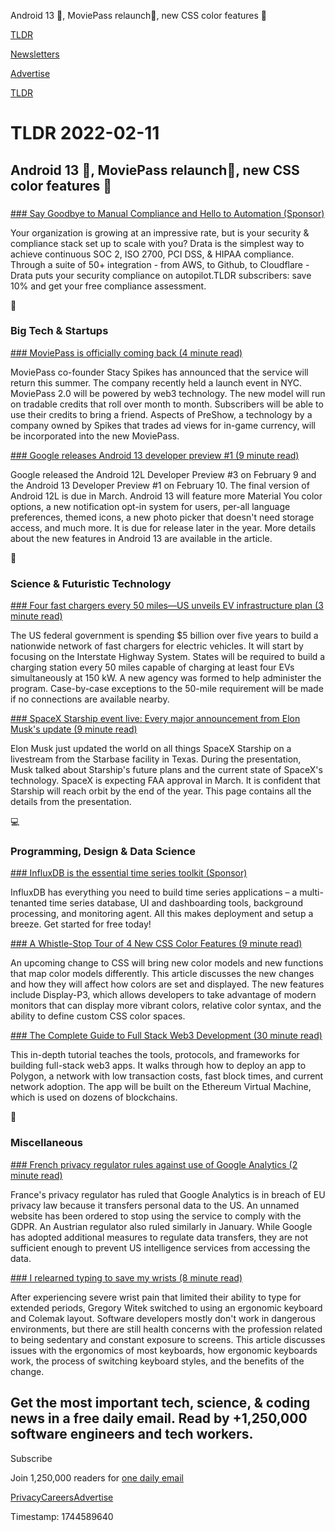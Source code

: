 Android 13 📱, MoviePass relaunch🎥, new CSS color features 🎨

[TLDR](/)

[Newsletters](/newsletters)

[Advertise](https://advertise.tldr.tech/)

[TLDR](/)

# TLDR 2022-02-11

## Android 13 📱, MoviePass relaunch🎥, new CSS color features 🎨

### 

[### Say Goodbye to Manual Compliance and Hello to Automation (Sponsor)](https://drata.com/tldr?utm_source=tldr&utm_medium=newsletter&utm_campaign=br_jan)

Your organization is growing at an impressive rate, but is your security & compliance stack set up to scale with you? Drata is the simplest way to achieve continuous SOC 2, ISO 2700, PCI DSS, & HIPAA compliance. Through a suite of 50+ integration - from AWS, to Github, to Cloudflare - Drata puts your security compliance on autopilot.TLDR subscribers: save 10% and get your free compliance assessment.

📱

### Big Tech & Startups

[### MoviePass is officially coming back (4 minute read)](https://www.theverge.com/2022/2/10/22927812/moviepass-back-relaunch-stacy-spikes?utm_source=tldrnewsletter)

MoviePass co-founder Stacy Spikes has announced that the service will return this summer. The company recently held a launch event in NYC. MoviePass 2.0 will be powered by web3 technology. The new model will run on tradable credits that roll over month to month. Subscribers will be able to use their credits to bring a friend. Aspects of PreShow, a technology by a company owned by Spikes that trades ad views for in-game currency, will be incorporated into the new MoviePass.

[### Google releases Android 13 developer preview #1 (9 minute read)](https://arstechnica.com/gadgets/2022/02/google-releases-android-13-developer-preview-1/?utm_source=tldrnewsletter)

Google released the Android 12L Developer Preview #3 on February 9 and the Android 13 Developer Preview #1 on February 10. The final version of Android 12L is due in March. Android 13 will feature more Material You color options, a new notification opt-in system for users, per-all language preferences, themed icons, a new photo picker that doesn't need storage access, and much more. It is due for release later in the year. More details about the new features in Android 13 are available in the article.

🚀

### Science & Futuristic Technology

[### Four fast chargers every 50 miles—US unveils EV infrastructure plan (3 minute read)](https://arstechnica.com/cars/2022/02/four-fast-chargers-every-50-miles-us-unveils-ev-infrastructure-plan/?utm_source=tldrnewsletter)

The US federal government is spending $5 billion over five years to build a nationwide network of fast chargers for electric vehicles. It will start by focusing on the Interstate Highway System. States will be required to build a charging station every 50 miles capable of charging at least four EVs simultaneously at 150 kW. A new agency was formed to help administer the program. Case-by-case exceptions to the 50-mile requirement will be made if no connections are available nearby.

[### SpaceX Starship event live: Every major announcement from Elon Musk's update (9 minute read)](https://www.cnet.com/news-live/spacex-starship-event-live-every-major-announcement-from-elon-musks-update/?utm_source=tldrnewsletter)

Elon Musk just updated the world on all things SpaceX Starship on a livestream from the Starbase facility in Texas. During the presentation, Musk talked about Starship's future plans and the current state of SpaceX's technology. SpaceX is expecting FAA approval in March. It is confident that Starship will reach orbit by the end of the year. This page contains all the details from the presentation.

💻

### Programming, Design & Data Science

[### InfluxDB is the essential time series toolkit (Sponsor)](https://www.influxdata.com/?utm_source=tldr)

InfluxDB has everything you need to build time series applications – a multi-tenanted time series database, UI and dashboarding tools, background processing, and monitoring agent. All this makes deployment and setup a breeze. Get started for free today!

[### A Whistle-Stop Tour of 4 New CSS Color Features (9 minute read)](https://css-tricks.com/new-css-color-features-preview/?utm_source=tldrnewsletter)

An upcoming change to CSS will bring new color models and new functions that map color models differently. This article discusses the new changes and how they will affect how colors are set and displayed. The new features include Display-P3, which allows developers to take advantage of modern monitors that can display more vibrant colors, relative color syntax, and the ability to define custom CSS color spaces.

[### The Complete Guide to Full Stack Web3 Development (30 minute read)](https://dev.to/dabit3/the-complete-guide-to-full-stack-web3-development-4g74?utm_source=tldrnewsletter)

This in-depth tutorial teaches the tools, protocols, and frameworks for building full-stack web3 apps. It walks through how to deploy an app to Polygon, a network with low transaction costs, fast block times, and current network adoption. The app will be built on the Ethereum Virtual Machine, which is used on dozens of blockchains.

🎁

### Miscellaneous

[### French privacy regulator rules against use of Google Analytics (2 minute read)](https://www.politico.eu/article/french-privacy-regulator-rules-against-use-of-google-analytics/?utm_source=tldrnewsletter)

France's privacy regulator has ruled that Google Analytics is in breach of EU privacy law because it transfers personal data to the US. An unnamed website has been ordered to stop using the service to comply with the GDPR. An Austrian regulator also ruled similarly in January. While Google has adopted additional measures to regulate data transfers, they are not sufficient enough to prevent US intelligence services from accessing the data.

[### I relearned typing to save my wrists (8 minute read)](https://www.notonlycode.org/relearned-typing/?utm_source=tldrnewsletter)

After experiencing severe wrist pain that limited their ability to type for extended periods, Gregory Witek switched to using an ergonomic keyboard and Colemak layout. Software developers mostly don't work in dangerous environments, but there are still health concerns with the profession related to being sedentary and constant exposure to screens. This article discusses issues with the ergonomics of most keyboards, how ergonomic keyboards work, the process of switching keyboard styles, and the benefits of the change.

## Get the most important tech, science, & coding news in a free daily email. Read by +1,250,000 software engineers and tech workers.

Subscribe

Join 1,250,000 readers for [one daily email](/api/latest/tech)

[Privacy](/privacy)[Careers](https://jobs.ashbyhq.com/tldr.tech)[Advertise](/tech/advertise)

Timestamp: 1744589640